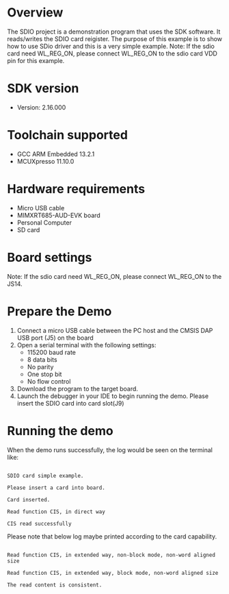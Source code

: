 Overview
========
The SDIO project is a demonstration program that uses the SDK software. It reads/writes the SDIO card reigister. The purpose of this example is to show how to use SDio driver and this is a very simple example.
Note: If the sdio card need WL_REG_ON, please connect WL_REG_ON to the sdio card VDD pin for this example.

SDK version
===========
- Version: 2.16.000

Toolchain supported
===================
- GCC ARM Embedded  13.2.1
- MCUXpresso  11.10.0

Hardware requirements
=====================
- Micro USB cable
- MIMXRT685-AUD-EVK board
- Personal Computer
- SD card

Board settings
==============
Note: If the sdio card need WL_REG_ON, please connect WL_REG_ON to the JS14.

Prepare the Demo
================
1.  Connect a micro USB cable between the PC host and the CMSIS DAP USB port (J5) on the board
2.  Open a serial terminal with the following settings:
    - 115200 baud rate
    - 8 data bits
    - No parity
    - One stop bit
    - No flow control
3.  Download the program to the target board.
4.  Launch the debugger in your IDE to begin running the demo.
Please insert the SDIO card into card slot(J9)

Running the demo
================
When the demo runs successfully, the log would be seen on the terminal like:

~~~~~~~~~~~~~~~~~~~~~~~~~~~~~~~~~~~~~~~~~~~~~~~~~~~~~~~~~~~~~~~~~~~~~~~~~~~~~~~~~~~

SDIO card simple example.

Please insert a card into board.

Card inserted.

Read function CIS, in direct way

CIS read successfully
~~~~~~~~~~~~~~~~~~~~~~~~~~~~~~~~~~~~~~~~~~~~~~~~~~~~~~~~~~~~~~~~~~~~~~~~~~~~~~~~~~~
Please note that below log maybe printed according to the card capability.
~~~~~~~~~~~~~~~~~~~~~~~~~~~~~~~~~~~~~~~~~~~~~~~~~~~~~~~~~~~~~~~~~~~~~~~~~~~~~~~~~~~

Read function CIS, in extended way, non-block mode, non-word aligned size

Read function CIS, in extended way, block mode, non-word aligned size

The read content is consistent.
~~~~~~~~~~~~~~~~~~~~~~~~~~~~~~~~~~~~~~~~~~~~~~~~~~~~~~~~~~~~~~~~~~~~~~~~~~~~~~~~~~~~~
